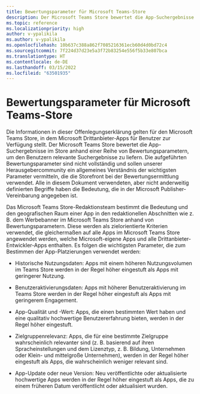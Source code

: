 ```yaml
---
title: Bewertungsparameter für Microsoft Teams-Store
description: Der Microsoft Teams Store bewertet die App-Suchergebnisse im Store anhand einer Reihe von Bewertungsparametern, um den Benutzern relevante Suchergebnisse zu liefern.
ms.topic: reference
ms.localizationpriority: high
author: v-ypalikila
ms.author: v-ypalikila
ms.openlocfilehash: 10b637c388a862f7085216361ecb60d4d0bd72c4
ms.sourcegitcommit: 7f224d37d23e5a3f72b83254e556f5b33e807bca
ms.translationtype: HT
ms.contentlocale: de-DE
ms.lasthandoff: 03/15/2022
ms.locfileid: "63501935"
---
```

# <a name="microsoft-teams-store-ranking-parameters"></a>Bewertungsparameter für Microsoft Teams-Store

Die Informationen in dieser Offenlegungserklärung gelten für den Microsoft Teams Store, in dem Microsoft Drittanbieter-Apps für Benutzer zur Verfügung stellt. Der Microsoft Teams Store bewertet die App-Suchergebnisse im Store anhand einer Reihe von Bewertungsparametern, um den Benutzern relevante Suchergebnisse zu liefern. Die aufgeführten Bewertungsparameter sind nicht vollständig und sollen unserer Herausgebercommunity ein allgemeines Verständnis der wichtigsten Parameter vermitteln, die die Storefront bei der Bewertungsermittlung verwendet. Alle in diesem Dokument verwendeten, aber nicht anderweitig definierten Begriffe haben die Bedeutung, die in der Microsoft Publisher-Vereinbarung angegeben ist.

Das Microsoft Teams Store-Redaktionsteam bestimmt die Bedeutung und den geografischen Raum einer App in den redaktionellen Abschnitten wie z. B. dem Werbebanner im Microsoft Teams Store anhand von Bewertungsparametern. Diese werden als zielorientierte Kriterien verwendet, die gleichermaßen auf alle Apps im Microsoft Teams Store angewendet werden, welche Microsoft-eigene Apps und alle Drittanbieter-Entwickler-Apps enthalten. Es folgen die wichtigsten Parameter, die zum Bestimmen der App-Platzierungen verwendet werden:

* Historische Nutzungsdaten: Apps mit einem höheren Nutzungsvolumen im Teams Store werden in der Regel höher eingestuft als Apps mit geringerer Nutzung.

* Benutzeraktivierungsdaten: Apps mit höherer Benutzeraktivierung im Teams Store werden in der Regel höher eingestuft als Apps mit geringerem Engagement.

* App-Qualität und -Wert: Apps, die einen bestimmten Wert haben und eine qualitativ hochwertige Benutzererfahrung bieten, werden in der Regel höher eingestuft.

* Zielgruppenrelevanz: Apps, die für eine bestimmte Zielgruppe wahrscheinlich relevanter sind (z. B. basierend auf ihren Spracheinstellungen und dem Lizenztyp, z. B. Bildung, Unternehmen oder Klein- und mittelgroße Unternehmen), werden in der Regel höher eingestuft als Apps, die wahrscheinlich weniger relevant sind.

* App-Update oder neue Version: Neu veröffentlichte oder aktualisierte hochwertige Apps werden in der Regel höher eingestuft als Apps, die zu einem früheren Datum veröffentlicht oder aktualisiert wurden.
